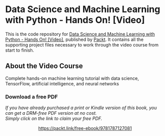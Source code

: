 # Data Science and Machine Learning with Python - Hands On!  [Video]
This is the code repository for [Data Science and Machine Learning with Python - Hands On! [Video]](https://subscription.packtpub.com/video/big-data-and-business-intelligence/9781787127081), published by [Packt](https://www.packtpub.com/?utm_source=github). It contains all the supporting project files necessary to work through the video course from start to finish.
## About the Video Course
Complete hands-on machine learning tutorial with data science, TensorFlow, artificial intelligence, and neural networks 



### Download a free PDF

 <i>If you have already purchased a print or Kindle version of this book, you can get a DRM-free PDF version at no cost.<br>Simply click on the link to claim your free PDF.</i>
<p align="center"> <a href="https://packt.link/free-ebook/9781787127081">https://packt.link/free-ebook/9781787127081 </a> </p>